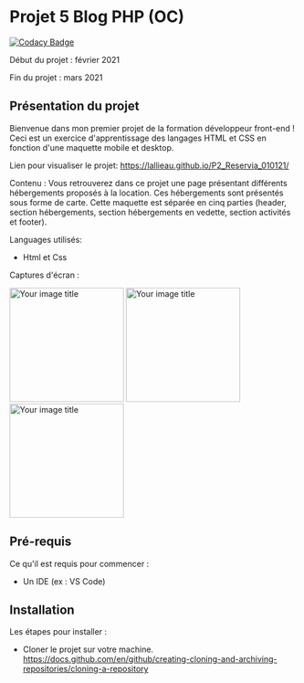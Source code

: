 # Projet 5 Blog PHP (OC)

[![Codacy Badge](https://app.codacy.com/project/badge/Grade/543da12634be43908cfba582bff22c56)](https://www.codacy.com/manual/lallieau/blog?utm_source=github.com&amp;utm_medium=referral&amp;utm_content=lallieau/blog&amp;utm_campaign=Badge_Grade)

Début du projet : février 2021

Fin du projet : mars 2021

## Présentation du projet

Bienvenue dans mon premier projet de la formation développeur front-end !
Ceci est un exercice d'apprentissage des langages HTML et CSS en fonction d'une maquette mobile et desktop.

Lien pour visualiser le projet:
https://lallieau.github.io/P2_Reservia_010121/

Contenu :
Vous retrouverez dans ce projet une page présentant différents hébergements proposés à la location. Ces hébergements sont présentés sous forme de carte.
Cette maquette est séparée en cinq parties (header, section hébergements, section hébergements en vedette, section activités et footer).

Languages utilisés:
- Html et Css

Captures d'écran :

<img src="https://github.com/lallieau/blog/blob/master/public/img/capture_home.png" alt="Your image title" width="200"/> <img src="https://github.com/lallieau/blog/blob/master/public/img/capture_articles.png" alt="Your image title" width="200"/> <img src="https://github.com/lallieau/blog/blob/master/public/img/capture_profil.png" alt="Your image title" width="200"/>

## Pré-requis
Ce qu'il est requis pour commencer :
- Un IDE (ex : VS Code)

## Installation
Les étapes pour installer :
- Cloner le projet sur votre machine.
https://docs.github.com/en/github/creating-cloning-and-archiving-repositories/cloning-a-repository
